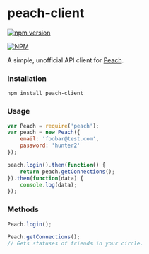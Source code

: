 # peach-client

[![npm version](https://badge.fury.io/js/peach-client.svg)](https://badge.fury.io/js/peach-client)

[![NPM](https://nodei.co/npm/peach-client.png)](https://nodei.co/npm/peach-client/)

A simple, unofficial API client for [Peach](https://peach.cool).

### Installation

```
npm install peach-client
```

### Usage

```javascript
var Peach = require('peach');
var peach = new Peach({
	email: 'foobar@test.com',
	password: 'hunter2'
});

peach.login().then(function() {
	return peach.getConnections();
}).then(function(data) {
	console.log(data);
});

```

### Methods

```javascript
Peach.login();

Peach.getConnections();
// Gets statuses of friends in your circle.

```
